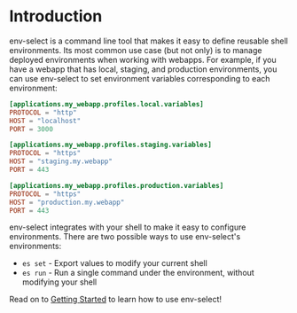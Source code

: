 # Introduction

env-select is a command line tool that makes it easy to define reusable shell environments. Its most common use case (but not only) is to manage deployed environments when working with webapps. For example, if you have a webapp that has local, staging, and production environments, you can use env-select to set environment variables corresponding to each environment:

```toml
[applications.my_webapp.profiles.local.variables]
PROTOCOL = "http"
HOST = "localhost"
PORT = 3000

[applications.my_webapp.profiles.staging.variables]
PROTOCOL = "https"
HOST = "staging.my.webapp"
PORT = 443

[applications.my_webapp.profiles.production.variables]
PROTOCOL = "https"
HOST = "production.my.webapp"
PORT = 443
```

env-select integrates with your shell to make it easy to configure environments. There are two possible ways to use env-select's environments:

- `es set` - Export values to modify your current shell
- `es run` - Run a single command under the environment, without modifying your shell

Read on to [Getting Started](./getting_started.md) to learn how to use env-select!
